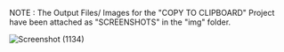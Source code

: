 NOTE : The Output Files/ Images for the "COPY TO CLIPBOARD" Project have been attached as "SCREENSHOTS" in the "img" folder.

![Screenshot (1134)](https://user-images.githubusercontent.com/101398263/201481791-81660d5a-ffde-47f8-bcb3-306441450f45.png)
